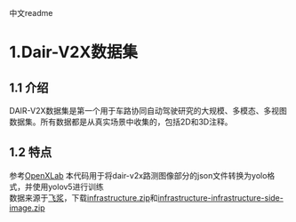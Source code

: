 中文readme

# 1.Dair-V2X数据集
## 1.1 介绍
DAIR-V2X数据集是第一个用于车路协同自动驾驶研究的大规模、多模态、多视图数据集。所有数据都是从真实场景中收集的，包括2D和3D注释。  
## 1.2 特点
参考[OpenXLab](https://opendatalab.com/OpenDataLab/DAIR-V2X)
本代码用于将dair-v2x路测图像部分的json文件转换为yolo格式，并使用yolov5进行训练  
数据来源于[飞浆](https://aistudio.baidu.com/datasetdetail/179509)，下载[infrastructure.zip](https://aistudio.baidu.com/datasetdetail/179509)和[infrastructure-infrastructure-side-image.zip](https://aistudio.baidu.com/datasetdetail/179509)
